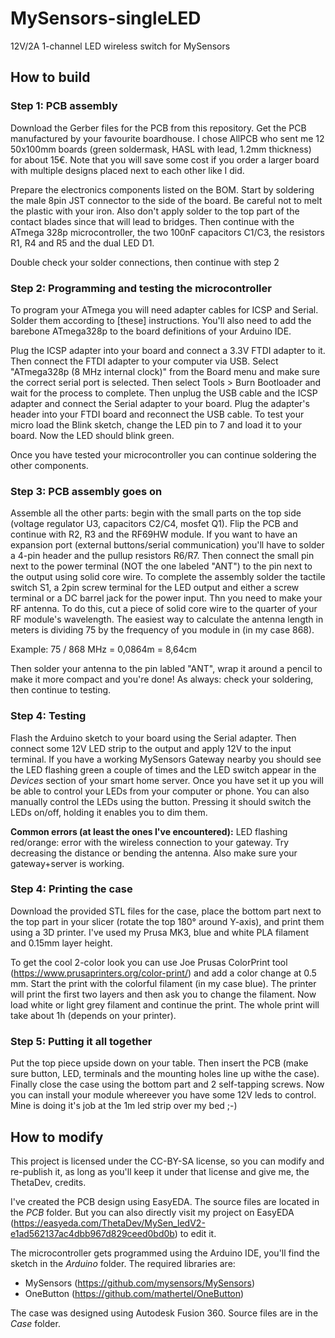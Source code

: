 # MySensors-singleLED
12V/2A 1-channel LED wireless switch for MySensors

## How to build
### Step 1: PCB assembly
Download the Gerber files for the PCB from this repository. Get the PCB manufactured by your favourite boardhouse. I chose AllPCB who sent me 12 50x100mm boards (green soldermask, HASL with lead, 1.2mm thickness) for about 15€.
Note that you will save some cost if you order a larger board with multiple designs placed next to each other like I did.

Prepare the electronics components listed on the BOM. Start by soldering the male 8pin JST connector to the side of the board. Be careful not to melt the plastic with your iron. Also don't apply solder to the top part of the contact blades since that will lead to bridges.
Then continue with the ATmega 328p microcontroller, the two 100nF capacitors C1/C3, the resistors R1, R4 and R5 and the dual LED D1.

Double check your solder connections, then continue with step 2
### Step 2: Programming and testing the microcontroller
To program your ATmega you will need adapter cables for ICSP and Serial. Solder them according to [these] instructions. You'll also need to add the barebone ATmega328p to the board definitions of your Arduino IDE.

Plug the ICSP adapter into your board and connect a 3.3V FTDI adapter to it. Then connect the FTDI adapter to your computer via USB.
Select "ATmega328p (8 MHz internal clock)" from the Board menu and make sure the correct serial port is selected. Then select Tools > Burn Bootloader and wait for the process to complete.
Then unplug the USB cable and the ICSP adapter and connect the Serial adapter to your board. Plug the adapter's header into your FTDI board and reconnect the USB cable.
To test your micro load the Blink sketch, change the LED pin to 7 and load it to your board. Now the LED should blink green.

Once you have tested your microcontroller you can continue soldering the other components.
### Step 3: PCB assembly goes on
Assemble all the other parts: begin with the small parts on the top side (voltage regulator U3, capacitors C2/C4, mosfet Q1). Flip the PCB and continue with R2, R3 and the RF69HW module.
If you want to have an expansion port (external buttons/serial communication) you'll have to solder a 4-pin header and the pullup resistors R6/R7.
Then connect the small pin next to the power terminal (NOT the one labeled "ANT") to the pin next to the output using solid core wire.
To complete the assembly solder the tactile switch S1, a 2pin screw terminal for the LED output and either a screw terminal or a DC barrel jack for the power input.
Thn you need to make your RF antenna.
To do this, cut a piece of solid core wire to the quarter of your RF module's wavelength. The easiest way to calculate the antenna length in meters is dividing 75 by the frequency of you module in (in my case 868).

Example: 75 / 868 MHz = 0,0864m = 8,64cm

Then solder your antenna to the pin labled "ANT", wrap it around a pencil to make it more compact and you're done!
As always: check your soldering, then continue to testing.
### Step 4: Testing
Flash the Arduino sketch to your board using the Serial adapter. Then connect some 12V LED strip to the output and apply 12V to the input terminal. If you have a working MySensors Gateway nearby you should see the LED flashing green a couple of times and the LED switch appear in the *Devices* section of your smart home server. Once you have set it up you will be able to control your LEDs from your computer or phone.
You can also manually control the LEDs using the button. Pressing it should switch the LEDs on/off, holding it enables you to dim them.

**Common errors (at least the ones I've encountered):**
LED flashing red/orange:
error with the wireless connection to your gateway. Try decreasing the distance or bending the antenna. Also make sure your gateway+server is working.
### Step 4: Printing the case
Download the provided STL files for the case, place the bottom part next to the top part in your slicer (rotate the top 180° around Y-axis), and print them using a 3D printer. I've used my Prusa MK3, blue and white PLA filament and 0.15mm layer height.

To get the cool 2-color look you can use Joe Prusas ColorPrint tool (https://www.prusaprinters.org/color-print/) and add a color change at 0.5 mm.
Start the print with the colorful filament (in my case blue). The printer will print the first two layers and then ask you to change the filament. Now load white or light grey filament and continue the print.
The whole print will take about 1h (depends on your printer).
### Step 5: Putting it all together
Put the top piece upside down on your table. Then insert the PCB (make sure button, LED, terminals and the mounting holes line up withe the case). Finally close the case using the bottom part and 2 self-tapping screws.
Now you can install your module whereever you have some 12V leds to control. Mine is doing it's job at the 1m led strip over my bed ;-)

## How to modify
This project is licensed under the CC-BY-SA license, so you can modify and re-publish it, as long as you'll keep it under that license and give me, the ThetaDev, credits.

I've created the PCB design using EasyEDA. The source files are located in the *PCB* folder. But you can also directly visit my project on EasyEDA (https://easyeda.com/ThetaDev/MySen_ledV2-e1ad562137ac4dbb967d829ceed0bd0b) to edit it.

The microcontroller gets programmed using the Arduino IDE, you'll find the sketch in the *Arduino* folder. The required libraries are:
- MySensors (https://github.com/mysensors/MySensors)
- OneButton (https://github.com/mathertel/OneButton)

The case was designed using Autodesk Fusion 360. Source files are in the *Case* folder.